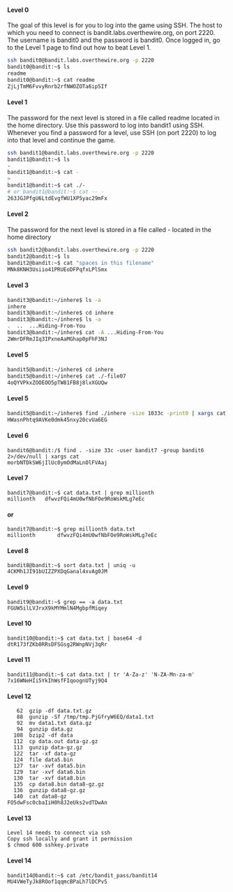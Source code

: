 #### Level 0
The goal of this level is for you to log into the game using SSH. The host to which you need to connect is bandit.labs.overthewire.org, on port 2220. The username is bandit0 and the password is bandit0. Once logged in, go to the Level 1 page to find out how to beat Level 1.
```bash
ssh bandit0@bandit.labs.overthewire.org -p 2220
bandit0@bandit:~$ ls
readme
bandit0@bandit:~$ cat readme
ZjLjTmM6FvvyRnrb2rfNWOZOTa6ip5If
```


#### Level 1
The password for the next level is stored in a file called readme located in the home directory. Use this password to log into bandit1 using SSH. Whenever you find a password for a level, use SSH (on port 2220) to log into that level and continue the game.
```bash
ssh bandit1@bandit.labs.overthewire.org -p 2220
bandit1@bandit:~$ ls
-
bandit1@bandit:~$ cat - 
>
bandit1@bandit:~$ cat ./-
# or bandit1@bandit:~$ cat -- -
263JGJPfgU6LtdEvgfWU1XP5yac29mFx
```


#### Level 2
The password for the next level is stored in a file called - located in the home directory
```bash
ssh bandit2@bandit.labs.overthewire.org -p 2220
bandit2@bandit:~$ ls
bandit2@bandit:~$ cat "spaces in this filename"
MNk8KNH3Usiio41PRUEoDFPqfxLPlSmx
```


#### Level 3
```bash
bandit3@bandit:~/inhere$ ls -a
inhere
bandit3@bandit:~/inhere$ cd inhere 
bandit3@bandit:~/inhere$ ls -a
.  ..  ...Hiding-From-You
bandit3@bandit:~/inhere$ cat -A ...Hiding-From-You
2WmrDFRmJIq3IPxneAaMGhap0pFhF3NJ
```


#### Level 5
```bash
bandit5@bandit:~/inhere$ cd inhere
bandit5@bandit:~/inhere$ cat ./-file07
4oQYVPkxZOOEOO5pTW81FB8j8lxXGUQw
```


#### Level 5
```bash
bandit5@bandit:~/inhere$ find ./inhere -size 1033c -print0 | xargs cat
HWasnPhtq9AVKe0dmk45nxy20cvUa6EG
```


#### Level 6
```shell
bandit6@bandit:/$ find . -size 33c -user bandit7 -group bandit6 2>/dev/null | xargs cat
morbNTDkSW6jIlUc0ymOdMaLnOlFVAaj
```


#### Level 7
```shell
bandit7@bandit:~$ cat data.txt | grep millionth
millionth	dfwvzFQi4mU0wfNbFOe9RoWskMLg7eEc
```

#### or
```shell
bandit7@bandit:~$ grep millionth data.txt
millionth       dfwvzFQi4mU0wfNbFOe9RoWskMLg7eEc
```


#### Level 8
```shell
bandit8@bandit:~$ sort data.txt | uniq -u
4CKMh1JI91bUIZZPXDqGanal4xvAg0JM
```


#### Level 9
```shell
bandit9@bandit:~$ grep == -a data.txt
FGUW5ilLVJrxX9kMYMmlN4MgbpfMiqey
```


#### Level 10
```shell
bandit10@bandit:~$ cat data.txt | base64 -d
dtR173fZKb0RRsDFSGsg2RWnpNVj3qRr
```


#### Level 11
```shell
bandit11@bandit:~$ cat data.txt | tr 'A-Za-z' 'N-ZA-Mn-za-m'
7x16WNeHIi5YkIhWsfFIqoognUTyj9Q4
```


#### Level 12
```shell
   62  gzip -df data.txt.gz
   88  gunzip -Sf /tmp/tmp.PjGfryW6EQ/data1.txt
   92  mv data1.txt data.gz
   94  gunzip data.gz
  108  bzip2 -df data
  112  cp data.out data-gz.gz
  113  gunzip data-gz.gz
  122  tar -xf data-gz
  124  file data5.bin
  127  tar -xvf data5.bin
  129  tar -xvf data6.bin
  130  tar -xvf data8.bin
  135  cp data8.bin data8-gz.gz
  136  gunzip data8-gz.gz
  140  cat data8-gz
FO5dwFsc0cbaIiH0h8J2eUks2vdTDwAn
```


#### Level 13
```shell
Level 14 needs to connect via ssh
Copy ssh locally and grant it permission 
$ chmod 600 sshkey.private
```


#### Level 14
```shell
bandit14@bandit:~$ cat /etc/bandit_pass/bandit14
MU4VWeTyJk8ROof1qqmcBPaLh7lDCPvS
```
